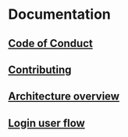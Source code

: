 # Documentation

## [Code of Conduct](../CODE_OF_CONDUCT.md)

## [Contributing](../CONTRIBUTING.md)

## [Architecture overview](architecture.md)

## [Login user flow](login.md)
